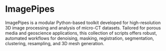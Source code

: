 # ImagePipes
ImagePipes is a modular Python-based toolkit developed for high-resolution 3D image processing and analysis of micro-CT datasets. Tailored for porous media and geoscience applications, this collection of scripts offers robust, automated workflows for denoising, masking, registration, segmentation, clustering, resampling, and 3D mesh generation.

